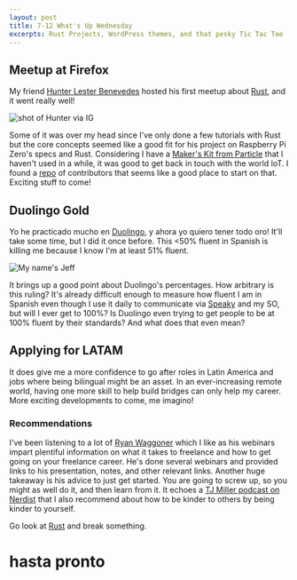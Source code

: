 ```yaml
--- 
layout: post 
title: 7-12 What's Up Wednesday
excerpts: Rust Projects, WordPress themes, and that pesky Tic Tac Toe
---
```


## Meetup at Firefox

My friend [Hunter Lester Benevedes](https://twitter.com/GuilfordHunter) hosted his first meetup about [Rust](https://www.rust-lang.org/), and it went really well! 

![shot of Hunter via IG](https://scontent-sjc2-1.cdninstagram.com/t51.2885-15/e35/19955040_1274799385981784_5263995188803534848_n.jpg)

Some of it was over my head since I've only done a few tutorials with Rust but the core concepts seemed like a good fit for his project on Raspberry Pi Zero's specs and Rust. Considering I have a [Maker's Kit from Particle](https://store.particle.io/products/particle-maker-kit) that I haven't used in a while, it was good to get back in touch with the world IoT. I found a [repo](https://github.com/zsup/firmware-rust/) of contributors that seems like a good place to start on that. Exciting stuff to come!

## Duolingo Gold

Yo he practicado mucho en [Duolingo](duolingo.com), y ahora yo quiero tener todo oro! It'll take some time, but I did it once before. This <50% fluent in Spanish is killing me because I know I'm at least 51% fluent.

![My name's Jeff](http://media.riffsy.com/images/bdae5cd93f9ec469fdd2e27af1d7a5ed/tenor.gif)

It brings up a good point about Duolingo's percentages. How arbitrary is this ruling? It's already difficult enough to measure how fluent I am in Spanish even though I use it daily to communicate via [Speaky](https://www.speaky.com) and my SO, but will I ever get to 100%? Is Duolingo even trying to get people to be at 100% fluent by their standards? And what does that even mean?

## Applying for LATAM

It does give me a more confidence to go after roles in Latin America and jobs where being bilingual might be an asset. In an ever-increasing remote world, having one more skill to help build bridges can only help my career. More exciting developments to come, me imagino!

### Recommendations

I've been listening to a lot of [Ryan Waggoner](http://ryanwaggoner.com/) which I like as his webinars impart plentiful information on what it takes to freelance and how to get going on your freelance career. He's done several webinars and provided links to his presentation, notes, and other relevant links. Another huge takeaway is his advice to just get started. You are going to screw up, so you might as well do it, and then learn from it. It echoes a [TJ Miller podcast on Nerdist](http://nerdist.com/nerdist-podcast-t-j-miller-3/) that I also recommend about how to be kinder to others by being kinder to yourself.

Go look at [Rust](https://www.rust-lang.org/) and break something. 

# hasta pronto

